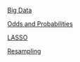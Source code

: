 ---
---

[Big Data](Big%20Data.md)

[Odds and Probabilities](Odds%20and%20Probabilities.md)

[LASSO](LASSO.md)

[Resampling](Resampling.md)
